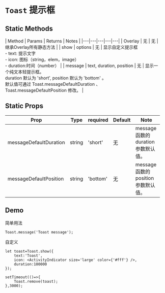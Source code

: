 <!--
 * @Descripttion: 
 * @version: 
 * @Author: xieruizhi
 * @Date: 2019-09-24 15:28:09
 * @LastEditors: xieruizhi
 * @LastEditTime: 2019-10-17 13:44:51
 -->

# `Toast` 提示框

## Static Methods
| Method | Params | Returns | Notes |
|---|---|---|---|---|
| Overlay | 无 | 无 | 继承Overlay所有静态方法 |
| show | options | 无 | 显示自定义提示框 <br> - text: 提示文字 <br>- icon: 图标（string，elem，image） <br> - duration:时间（number） |
| message | text, duration, position | 无 | 显示一个纯文本轻提示框。<br> duration 默认为 'short', position 默认为 'bottom' 。<br>默认值可通过 Toast.messageDefaultDuration 、 Toast.messageDefaultPosition 修改。 | 


## Static Props
| Prop | Type | required | Default | Note |
|---|---|---|---|---|
| messageDefaultDuration | string| 'short' | 无| message 函数的 duration 参数默认值。 |
| messageDefaultPosition | string | 'bottom' | 无| message 函数的 position 参数默认值。 |



## Demo

简单用法
```
Toast.message('Toast message');

```

自定义

```
let toast=Toast.show({
    text:'Toast',
    icon: <ActivityIndicator size='large' color={'#fff'} />,
    duration:100000
});

setTimeout(()=>{
    Toast.remove(toast);
},3000);

```
